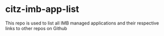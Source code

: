 # citz-imb-app-list
This repo is used to list all IMB managed applications and their respective links to other repos on Github

